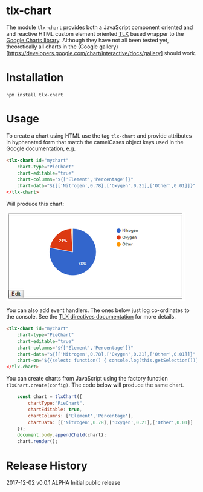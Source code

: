 # tlx-chart

The module `tlx-chart` provides both a JavaScript component oriented and and reactive HTML custom element oriented [TLX](https://github.com/anywhichway/tlx) based wrapper to the [Google Charts library](https://developers.google.com/chart/). Although they have not all been tested yet, theoretically all charts in the (Google gallery)[https://developers.google.com/chart/interactive/docs/gallery] should work.

# Installation

`npm install tlx-chart`

# Usage

To create a chart using HTML use the tag `tlx-chart` and provide attributes in hyphenated form that match the camelCases object keys used in the Google documentation, e.g.

```html
<tlx-chart id="mychart" 
	chart-type="PieChart" 
	chart-editable="true" 
	chart-columns="${['Element','Percentage']}" 
	chart-data="${[['Nitrogen',0.78],['Oxygen',0.21],['Other',0.01]]}"
</tlx-chart>
```

Will produce this chart:

![PieChart Example](./images/tagexample.png)

You can also add event handlers. The ones below just log co-ordinates to the console. See the [TLX directives documentation](https://github.com/anywhichway/tlx#directives) for more details.

```html
<tlx-chart id="mychart" 
	chart-type="PieChart" 
	chart-editable="true" 
	chart-columns="${['Element','Percentage']}" 
	chart-data="${[['Nitrogen',0.78],['Oxygen',0.21],['Other',0.01]]}" 
	chart-on="${{select: function() { console.log(this.getSelection())}, mouseover: (event) => console.log(event)}}"
</tlx-chart>
```

You can create charts from JavaScript using the factory function `tlxChart.create(config)`. The code below will produce the same chart.

```javascript
	const chart = tlxChart({
		chartType:"PieChart",
		chartEditable: true, 
		chartColumns: ['Element','Percentage'],
		chartData: [['Nitrogen',0.78],['Oxygen',0.21],['Other',0.01]]
	});
	document.body.appendChild(chart);
	chart.render();
```

# Release History

2017-12-02 v0.0.1 ALPHA Initial public release
